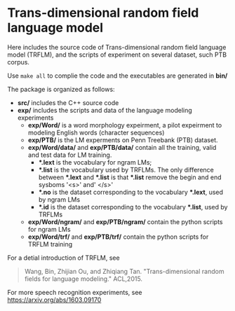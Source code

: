 Trans-dimensional random field language model
======================================
Here includes the source code of Trans-dimensional random field language model (TRFLM), and the scripts of experiment on several dataset, such PTB corpus.

Use `make all` to complie the code and the executables are generated in **bin/**

The package is organized as follows:
- **src/** includes the C++ source code
- **exp/** includes	the scripts and data of the language modeling experiments
  - **exp/Word/** is a word morphology expeirment, a pilot expeirment to modeling English words (character sequences)
  - **exp/PTB/** is the LM experments on Penn Treebank (PTB) dataset. 
  - **exp/Word/data/** and **exp/PTB/data/** contain all the training, valid and test data for LM training. 
    * **\*.lext** is the vocabulary for ngram LMs;
    * **\*.list** is the vocabulary used by TRFLMs. The only difference between **\*.lext** and **\*.list** is that **\*.list** remove the begin and end sysboms '\<s\>' and' \</s\>'
    * **\*.no** is the dataset corresponding to the vocabulary **\*.lext**, used by ngram LMs
    * **\*.id** is the dataset corresponding to the vocabulary **\*.list**, used by TRFLMs
  - **exp/Word/ngram/** and **exp/PTB/ngram/** contain the python scripts for ngram LMs
  - **exp/Word/trf/** and **exp/PTB/trf/** contain the python scripts for TRFLM training

For a detial introduction of TRFLM, see 
> Wang, Bin, Zhijian Ou, and Zhiqiang Tan. "Trans-dimensional random fields for language modeling." ACL,2015.

For more speech recognition experiments, see https://arxiv.org/abs/1603.09170

